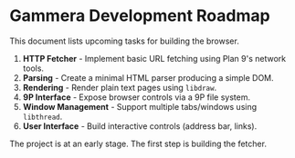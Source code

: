 # Gammera Development Roadmap

This document lists upcoming tasks for building the browser.

1. **HTTP Fetcher** - Implement basic URL fetching using Plan 9's network tools.
2. **Parsing** - Create a minimal HTML parser producing a simple DOM.
3. **Rendering** - Render plain text pages using `libdraw`.
4. **9P Interface** - Expose browser controls via a 9P file system.
5. **Window Management** - Support multiple tabs/windows using `libthread`.
6. **User Interface** - Build interactive controls (address bar, links).

The project is at an early stage. The first step is building the fetcher.
